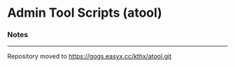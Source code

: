 # Admin Tool Scripts (atool)

### Notes
--------
Repository moved to https://gogs.easyx.cc/kthx/atool.git
